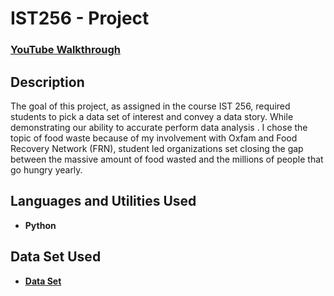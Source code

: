 <h1>IST256 - Project</h1>

 ### [YouTube Walkthrough](https://youtu.be/1OJ0dxcHsHM)

<h2>Description</h2>
The goal of this project, as assigned in the course IST 256, required students to pick a data set of interest and convey a data story. While demonstrating our ability to accurate perform data analysis . I chose the topic of food waste because of my involvement with Oxfam and Food Recovery Network (FRN), student led organizations set closing the gap between the massive amount of food wasted and the millions of people that go hungry yearly.  

<br />


<h2>Languages and Utilities Used</h2>

- <b>Python</b> 


<h2>Data Set Used </h2>

- [<b>Data Set</b> ](https://www.fao.org/platform-food-loss-waste/flw-data/en)

